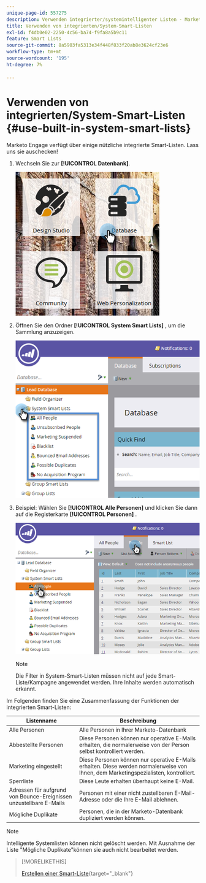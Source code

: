 ```yaml
---
unique-page-id: 557275
description: Verwenden integrierter/systemintelligenter Listen - Marketo-Dokumente - Produktdokumentation
title: Verwenden von integrierten/System-Smart-Listen
exl-id: f4db0e02-2250-4c56-ba74-f9fa8a5b9c11
feature: Smart Lists
source-git-commit: 8a5903fa5313e34f448f833f20ab8e3624cf23e6
workflow-type: tm+mt
source-wordcount: '195'
ht-degree: 7%

---
```


# Verwenden von integrierten/System-Smart-Listen {#use-built-in-system-smart-lists}

Marketo Engage verfügt über einige nützliche integrierte Smart-Listen. Lass uns sie auschecken!

1. Wechseln Sie zur **[!UICONTROL Datenbank]**.

   ![](assets/db.png)

1. Öffnen Sie den Ordner **[!UICONTROL System Smart Lists]** , um die Sammlung anzuzeigen.

   ![](assets/two.png)

1. Beispiel: Wählen Sie **[!UICONTROL Alle Personen]** und klicken Sie dann auf die Registerkarte **[!UICONTROL Personen]** .

   ![](assets/three.png)

   >[!NOTE]
   >
   >Die Filter in System-Smart-Listen müssen nicht auf jede Smart-Liste/Kampagne angewendet werden. Ihre Inhalte werden automatisch erkannt.

Im Folgenden finden Sie eine Zusammenfassung der Funktionen der integrierten Smart-Listen:

| Listenname | Beschreibung |
|---|---|
| Alle Personen | Alle Personen in Ihrer Marketo-Datenbank |
| Abbestellte Personen | Diese Personen können nur operative E-Mails erhalten, die normalerweise von der Person selbst kontrolliert werden. |
| Marketing eingestellt | Diese Personen können nur operative E-Mails erhalten. Diese werden normalerweise von Ihnen, dem Marketingspezialisten, kontrolliert. |
| Sperrliste | Diese Leute erhalten überhaupt keine E-Mail. |
| Adressen für aufgrund von Bounce-Ereignissen unzustellbare E-Mails | Personen mit einer nicht zustellbaren E-Mail-Adresse oder die Ihre E-Mail ablehnen. |
| Mögliche Duplikate | Personen, die in der Marketo-Datenbank dupliziert werden können. |

>[!NOTE]
>
>Intelligente Systemlisten können nicht gelöscht werden. Mit Ausnahme der Liste &quot;Mögliche Duplikate&quot;können sie auch nicht bearbeitet werden.

>[!MORELIKETHIS]
>
>[Erstellen einer Smart-Liste](/help/marketo/product-docs/core-marketo-concepts/smart-lists-and-static-lists/creating-a-smart-list/create-a-smart-list.md){target="_blank"}
